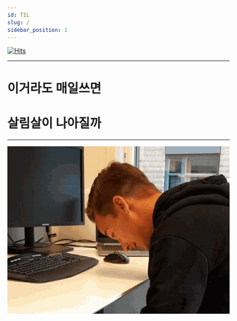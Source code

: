 ```yaml
---
id: TIL
slug: /
sidebar_position: 1
---
```


[![Hits](https://hits.seeyoufarm.com/api/count/incr/badge.svg?url=https%3A%2F%2Feotkd4791github.io%2FTIL-archive%2Fhit-counter&count_bg=%233F51B5&title_bg=%23555555&icon=&icon_color=%23E7E7E7&title=hits&edge_flat=true)](https://hits.seeyoufarm.com)

---

# 이거라도 매일쓰면

# 살림살이 나아질까

---

![](../static/img/hello.gif)
